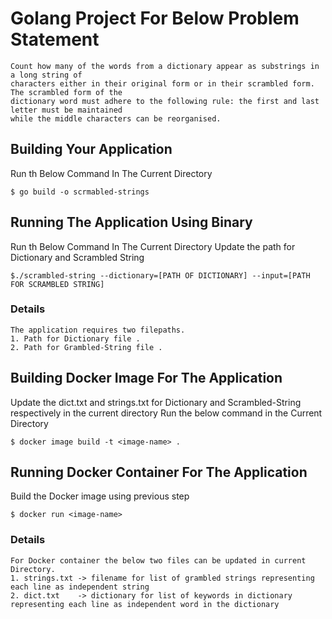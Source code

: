 # Golang Project For Below Problem Statement 

```
Count how many of the words from a dictionary appear as substrings in a long string of
characters either in their original form or in their scrambled form. The scrambled form of the
dictionary word must adhere to the following rule: the first and last letter must be maintained
while the middle characters can be reorganised.

```

## Building Your Application

Run th Below Command In The Current Directory

```
$ go build -o scrmabled-strings 
```

## Running The Application Using Binary

Run th Below Command In The Current Directory
Update the path for Dictionary and Scrambled String 

``` 
$./scrambled-string --dictionary=[PATH OF DICTIONARY] --input=[PATH FOR SCRAMBLED STRING] 
```
### Details
```
The application requires two filepaths.
1. Path for Dictionary file .
2. Path for Grambled-String file .
```

## Building Docker Image For The Application

Update the dict.txt and strings.txt for Dictionary and Scrambled-String respectively in the current directory
Run the below command in the Current Directory

```
$ docker image build -t <image-name> .
```

## Running Docker Container For The Application 

Build the Docker image using previous step

```
$ docker run <image-name>
```
### Details
```
For Docker container the below two files can be updated in current Directory.
1. strings.txt -> filename for list of grambled strings representing each line as independent string
2. dict.txt    -> dictionary for list of keywords in dictionary representing each line as independent word in the dictionary
```
